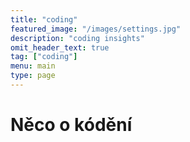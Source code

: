 ```yaml
---
title: "coding"
featured_image: "/images/settings.jpg"
description: "coding insights"
omit_header_text: true
tag: ["coding"]
menu: main
type: page
---
```

# Něco o kódění


